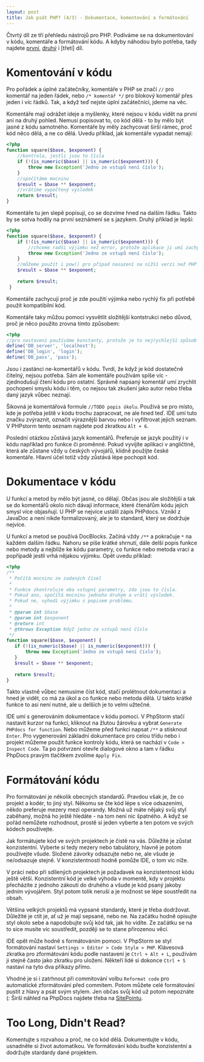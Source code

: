 ```yaml
---
layout: post
title: Jak psát PHP? (4/3) - Dokumentace, komentování a formátování
---
```


Čtvrtý díl ze tří přehledu nástrojů pro PHP. Podíváme se na dokumentování v kódu, komentáře a formátování kódu. A kdyby náhodou bylo potřeba, tady najdete [první]((http://jakpsatphp.cz/Jak-psat-php-Zdroje-znalosti+vyvojove-prostredi/)), [druhý](http://jakpsatphp.cz/Jak-psat-php-Zavislosti+verzovaci-systemy+debugging/) i [třetí] díl. 

# Komentování v kódu
Pro pořádek a úplné začátečníky, komentáře v PHP se značí `//` pro komentář na jeden řádek, nebo `/* komentář */` pro blokový komentář přes jeden i víc řádků. Tak, a když teď nejste úplní začátečníci, jdeme na věc. 

Komentáře mají odrážet ideje a myšlenky, které nejsou v kódu vidět na první ani na druhý pohled. Nemusí popisovat to, co kód dělá - to by mělo být jasné z kódu samotného. Komentáře by měly zachycovat širší rámec, proč kód něco dělá, a ne co dělá. Uvedu příklad, jak komentáře vypadat nemají: 
```php
<?php
function square($base, $exponent) {
    //kontrola, jestli jsou to čísla
    if (!(is_numeric($base) || is_numeric($exponent))) {
        throw new Exception('Jedno ze vstupů není číslo');
    }
    //spočítáme mocninu
    $result = $base ** $exponent;
    //vrátíme vypočtený výsledek
    return $result;
}
```
Komentáře tu jen slepě popisují, co se dozvíme hned na dalším řádku. Takto by se sotva hodily na první seznámení se s jazykem. Druhý příklad je lepší: 
```php
<?php
function square($base, $exponent) {
    if (!(is_numeric($base) || is_numeric($exponent))) {
        //chceme radši výjimku než error, protože aplikace ji umí zachytit a poslat ticket
        throw new Exception('Jedno ze vstupů není číslo');
    }
    //můžeme použít i pow() pro případ nasazení na nižší verzi než PHP 5.6
    $result = $base ** $exponent;
    
    return $result;
 }
```
Komentáře zachycují proč je zde použití výjimka nebo rychlý fix při potřebě použít kompatibilní kód. 

Komentáře taky můžou pomoci vysvětlit složitější kontstrukci nebo důvod, proč je něco použito zrovna tímto způsobem: 
```php
<?php
//pro nastavení používáme konstanty, protože je to nejrychlejší způsob načtení do paměti
define('DB_server', 'localhost');
define('DB_login', 'login');
define('DB_pass', 'pass');
 ```
 
Jsou i zastánci ne-komentářů v kódu. Tvrdí, že když je kód dostatečně čitelný, nejsou potřeba. Sám ale komentáře používám spíše víc - zjednodušují čtení kódu pro ostatní. Správně napsaný komentář umí zrychlit pochopení smyslu kódu i těm, co nejsou tak zkušení jako autor nebo třeba daný jazyk vůbec neznají. 
 
Šikovná je komentářová formule `//TODO popis úkolu`. Používá se pro místo, kde je potřeba ještě v kódu trochu zapracovat, ne ale hned teď. IDE umí tuto značku zvýraznit, označit výraznější barvou nebo i vyfiltrovat jejich seznam. V PHPstorm tento seznam najdete pod zkratkou `Alt + 6`. 
 
Poslední otázkou zůstává jazyk komentářů. Preferuje se jazyk použitý i v kódu například pro funkce či proměnné. Pokud vyvíjíte aplikaci v angličtině, která ale zůstane vždy u českých vývojářů, klidně použijte české komentáře. Hlavní účel totiž vždy zůstává lépe pochopit kód. 

# Dokumentace v kódu
U funkcí a metod by mělo být jasné, co dělají. Občas jsou ale složitější a tak se do komentářů okolo nich dávají informace, které čtenářům kódu jejich smysl více objasňují. U PHP se nejvíce ustálil zápis PHPdocs. Vznikl z JavaDoc a není nikde formalizovaný, ale je to standard, který se dodržuje nejvíce. 

U funkcí a metod se používá DocBlocks. Začíná vždy `/**` a pokračuje `*` na každém dalším řádku. Nahoru se píše krátké shrnutí, dále delší popis funkce nebo metody a nejblíže ke kódu parametry, co funkce nebo metoda vrací a popřípadě jestli vrhá nějakou výjimku. Opět uvedu příklad: 
```php
<?php
/**
 * Počítá mocninu ze zadaných čísel
 *
 * Funkce zkontroluje oba vstupní parametry, zda jsou to čísla. 
 * Pokud ano, spočítá mocninu jednoho druhým a vrátí výsledek. 
 * Pokud ne, vyhodí výjimku s popisem problému. 
 *
 * @param int $base
 * @param int $exponent
 * @return int
 * @throws Exception Když jedno ze vstupů není číslo
 */
function square($base, $exponent) {
   if (!(is_numeric($base) || is_numeric($exponent))) {
	   throw new Exception('Jedno ze vstupů není číslo');
   }
   $result = $base ** $exponent;
   
   return $result;
}
```
Takto vlastně vůbec nemusíme číst kód, stačí prolétnout dokumentaci a hned je vidět, co má za úkol a co funkce nebo metoda dělá. U takto krátké funkce to asi není nutné, ale u delších je to velmi užtečné. 

IDE umí s generováním dokumentace v kódu pomoci. V PhpStorm stačí nastavit kurzor na funkci, kliknout na žlutou žárovku a vybrat `Generate PHPdocs for function`. Nebo můžeme před funkci napsat `/**` a stisknout `Enter`. Pro vygenerování základní dokumentace pro celou třídu nebo i projekt můžeme použít funkce kontroly kódu, která se nachází v `Code > Inspect Code`. Ta po potvrzení otevře dialogové okno a tam v řádku PhpDocs pravým tlačítkem zvolíme `Apply Fix`. 

# Formátování kódu
Pro formátování je několik obecných standardů. Pravdou však je, že co projekt a kodér, to jiný styl. Někomu se čte kód lépe s více odsazeními, někdo preferuje mezery mezi operandy. Možná už máte nějaký svůj styl zaběhaný, možná ho ještě hledáte - na tom není nic špatného. A když se pořád nemůžete rozhodnout, prostě si jeden vyberte a ten potom ve svých kódech používejte. 

Jak formátujete kód ve svých projektech je čistě na vás. Důležité je zůstat konzistentní. Vyberte si tedy mezery nebo tabulátory, hlavně je potom používejte všude. Složené závorky odsazujte nebo ne, ale všude je ne/odsazuje stejně. V konzistentnosti hodně pomůže IDE, o tom víc níže. 
 
V práci nebo při sdílených projektech je požadavek na konzistentnost kódu ještě větší. Konzistentní kód je velké výhoda v momentě, kdy v projektu přecházíte z jednoho zákoutí do druhého a všude je kód psaný jakoby jedním vývojářem. Styl potom tolik neruší a je možnost se lépe soustředit na obsah. 

Většina velkých projektů má vypsané standardy, které je třeba dodržovat. Důležité je ctít je, ať už je mají sepsané, nebo ne. Na začátku hodně opisujte styl okolo sebe a napodobujte svůj kód tak, jak ho vidíte. Ze začátku se na to sice musíte víc soustředit, později se to stane přirozenou věcí. 

IDE opět může hodně s formátováním pomoci. V PhpStorm se styl formátování nastaví `Settings > Editor > Code Style > PHP`. Klávesová zkratka pro zformátování kódu podle nastavení je `Ctrl + Alt + L`, používám ji stejně často jako zkratku pro uložení. Někteří lidé si dokonce `Ctrl + S` nastaví na tyto dva příkazy přímo. 

Vhodné je si i zatrhnout při commitování volbu `Reformat code` pro automatické zformátování před commitem. Potom můžete celé formátování pustit z hlavy a psát svým stylem. Jen občas svůj kód už potom nepoznáte (: Širší náhled na PhpDocs najdete třeba na [SitePointu](https://www.sitepoint.com/introduction-to-phpdoc/). 

# Too Long, Didn't Read?
Komentujte s rozvahou a proč, ne co kód dělá. Dokumentujte v kódu, usnadněte si život automatikou. Ve formátování kódu buďte konzistentní a dodržujte stardardy dané projektem. 